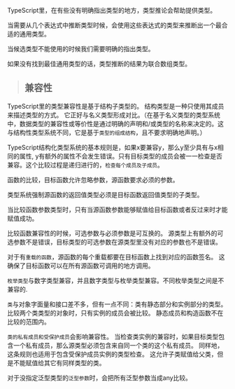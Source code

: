 TypeScript里，在有些没有明确指出类型的地方，类型推论会帮助提供类型。

当需要从几个表达式中推断类型时候，会使用这些表达式的类型来推断出一个最合适的通用类型。

当候选类型不能使用的时候我们需要明确的指出类型。

如果没有找到最佳通用类型的话，类型推断的结果为联合数组类型。

> ## 兼容性

TypeScript里的类型兼容性是基于结构子类型的。 结构类型是一种只使用其成员来描述类型的方式。 它正好与名义类型形成对比。（在基于名义类型的类型系统中，数据类型的兼容性或等价性是通过明确的声明和/或类型的名称来决定的。这与结构性类型系统不同，它是基于`类型的组成结构`，且不要求明确地声明。） 

TypeScript结构化类型系统的基本规则是，如果x要兼容y，那么y至少具有与x相同的属性, y有额外的属性不会发生错误。只有目标类型的成员会被一一检查是否兼容。这个比较过程是递归进行的，`检查每个成员及子成员`。

函数的比较，目标函数允许忽略参数，源函数要求必须的参数。

类型系统强制源函数的返回值类型必须是目标函数返回值类型的子类型。

当比较函数参数类型时，只有当源函数参数能够赋值给目标函数或者反过来时才能赋值成功。

比较函数兼容性的时候，可选参数与必须参数是可互换的。 源类型上有额外的可选参数不是错误，目标类型的可选参数在源类型里没有对应的参数也不是错误。

对于有`重载的函数`，源函数的每个重载都要在目标函数上找到对应的函数签名。 这确保了目标函数可以在所有源函数可调用的地方调用。

`枚举类型`与数字类型兼容，并且数字类型与枚举类型兼容。不同枚举类型之间是不兼容的.

`类`与对象字面量和接口差不多，但有一点不同：类有静态部分和实例部分的类型。 比较两个类类型的对象时，只有实例的成员会被比较。 静态成员和构造函数不在比较的范围内。

`类的私有成员和受保护成员`会影响兼容性。 当检查类实例的兼容时，如果目标类型包含一个私有成员，那么源类型必须包含来自同一个类的这个私有成员。 同样地，这条规则也适用于包含受保护成员实例的类型检查。 这允许子类赋值给父类，但是不能赋值给其它有同样类型的类。

对于没指定泛型类型的`泛型参数`时，会把所有泛型参数当成any比较。


